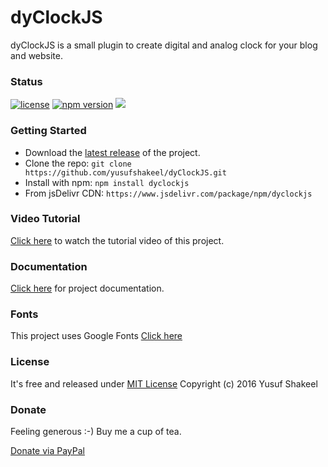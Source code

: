 # dyClockJS
dyClockJS is a small plugin to create digital and analog clock for your blog and website.


### Status

[![license](https://img.shields.io/badge/license-MIT-blue.svg)](https://github.com/yusufshakeel/dyClockJS)
[![npm version](https://img.shields.io/badge/npm-1.1.1-blue.svg)](https://www.npmjs.com/package/dyclockjs)
[![](https://data.jsdelivr.com/v1/package/npm/dyclockjs/badge)](https://www.jsdelivr.com/package/npm/dyclockjs)


### Getting Started
* Download the [latest release](https://github.com/yusufshakeel/dyClockJS/releases) of the project.
* Clone the repo: `git clone https://github.com/yusufshakeel/dyClockJS.git`
* Install with npm: `npm install dyclockjs`
* From jsDelivr CDN: `https://www.jsdelivr.com/package/npm/dyclockjs`

### Video Tutorial
[Click here](https://www.youtube.com/watch?v=FO4qE88t2OA) to watch the tutorial video of this project.

### Documentation
[Click here](https://www.dyclassroom.com/dyclockjs/documentation) for project documentation.

### Fonts
This project uses Google Fonts [Click here](https://fonts.google.com)


### License
It's free and released under [MIT License](https://github.com/yusufshakeel/dyClockJS/blob/master/LICENSE) Copyright (c) 2016 Yusuf Shakeel

### Donate
Feeling generous :-) Buy me a cup of tea.

[Donate via PayPal](https://www.paypal.me/yusufshakeel)